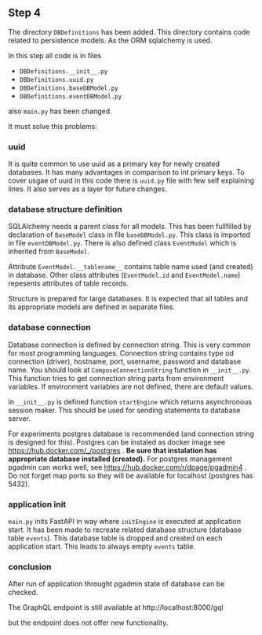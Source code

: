 ## Step 4
The directory `DBDefinitions` has been added. 
This directory contains code related to persistence models.
As the ORM sqlalchemy is used.

In this step all code is in files 
- `DBDefinitions.__init__.py`
- `DBDefinitions.uuid.py`
- `DBDefinitions.baseDBModel.py`
- `DBDefinitions.eventDBModel.py`

also `main.py` has been changed.

It must solve this problems:

### uuid

It is quite common to use uuid as a primary key for newly created databases. 
It has many advantages in comparison to int primary keys.
To cover usgae of uuid in this code there is `uuid.py` file with few self explaining lines.
It also serves as a layer for future changes.

### database structure definition

SQLAlchemy needs a parent class for all models. 
This has been fullfilled by declaration of `BaseModel` class in file `baseDBModel.py`.
This class is imported in file `eventDBModel.py`. 
There is also defined class `EventModel` which is inherited from `BaseModel`.

Attribute `EventModel.__tablename__` contains table name used (and created) in database.
Other class attributes (`EventModel.id` and `EventModel.name`) repesents attributes of table records.

Structure is prepared for large databases. 
It is expected that all tables and its appropriate models are defined in separate files.

### database connection

Database connection is defined by connection string. 
This is very common for most programming languages.
Connection string contains type od connection (driver), hostname, port, username, password and database name.
You should look at `ComposeConnectionString` function in `__init__.py`.
This function tries to get connection string parts from environment variables.
If environment variables are not defined, there are default values.

In `__init__.py` is defined function `startEngine` which returns asynchronous session maker.
This should be used for sending statements to database server.

For experiments postgres database is recommended (and connection string is designed for this).
Postgres can be instaled as docker image see https://hub.docker.com/_/postgres .
**Be sure that instalation has appropriate database installed (created).**
For postgres management pgadmin can works well, see https://hub.docker.com/r/dpage/pgadmin4 .
Do not forget map ports so they will be available for localhost (postgres has 5432).

### application init

`main.py` inits FastAPI in way where `initEngine` is executed at application start.
It has been made to recreate related database structure (database table `events`).
This database table is dropped and created on each application start.
This leads to always empty `events` table.

### conclusion
After run of application throught pgadmin state of database can be checked.

The GraphQL endpoint is still available at
http://localhost:8000/gql


but the endpoint does not offer new functionality.